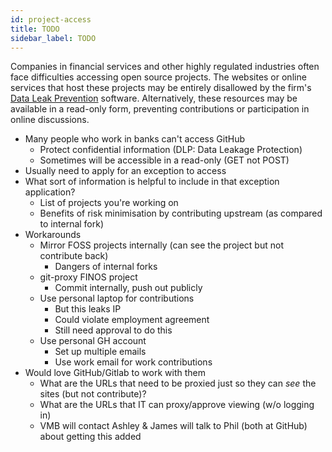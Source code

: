 ```yaml
---
id: project-access
title: TODO
sidebar_label: TODO
---
```

<!-- 
TODO:
* fix title, sidebar_label in head matter above
-->

Companies in financial services and other highly regulated industries often face difficulties accessing open source projects. The websites or online services that host these projects may be entirely disallowed by the firm's [Data Leak Prevention](https://en.wikipedia.org/wiki/Data_loss_prevention_software) software. Alternatively, these resources may be available in a read-only form, preventing contributions or participation in online discussions. 

* Many people who work in banks can't access GitHub
    * Protect confidential information (DLP: Data Leakage Protection)
    * Sometimes will be accessible in a read-only (GET not POST)
* Usually need to apply for an exception to access
* What sort of information is helpful to include in that exception application?
    * List of projects you're working on
    * Benefits of risk minimisation by contributing upstream (as compared to internal fork)
* Workarounds
    * Mirror FOSS projects internally (can see the project but not contribute back)
        * Dangers of internal forks
    * git-proxy FINOS project
        * Commit internally, push out publicly
    * Use personal laptop for contributions
        * But this leaks IP
        * Could violate employment agreement
        * Still need approval to do this
    * Use personal GH account
        * Set up multiple emails
        * Use work email for work contributions
* Would love GitHub/Gitlab to work with them
    * What are the URLs that need to be proxied just so they can _see_ the sites (but not contribute)?
    * What are the URLs that IT can proxy/approve viewing (w/o logging in)
    * VMB will contact Ashley & James will talk to Phil (both at GitHub) about getting this added